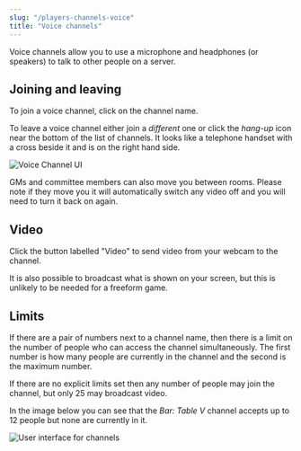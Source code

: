 ```yaml
---
slug: "/players-channels-voice"
title: "Voice channels"
---
```


Voice channels allow you to use a microphone and headphones (or speakers) to
talk to other people on a server.

## Joining and leaving

To join a voice channel, click on the channel name.

To leave a voice channel either join a *different* one or click the *hang-up* icon
near the bottom of the list of channels. It looks like a telephone handset with a cross beside it and is on the right hand side.

![Voice Channel UI](/../../../images/voiceui.png)

GMs and committee members can also move you between rooms. Please note if they
move you it will automatically switch any video off and you will need to turn it
back on again.

## Video

Click the button labelled "Video" to send video from your webcam to the channel.

It is also possible to broadcast what is shown on your screen, but this is
unlikely to be needed for a freeform game.

## Limits

If there are a pair of numbers next to a channel name, then there is a limit on
the number of people who can access the channel simultaneously. The first number
is how many people are currently in the channel and the second is the maximum
number.

If there are no explicit limits set then any number of people may join the
channel, but only 25 may broadcast video.

In the image below you can see that the *Bar: Table V* channel accepts up to 12
people but none are currently in it.

![User interface for channels](/images/channels.png)
